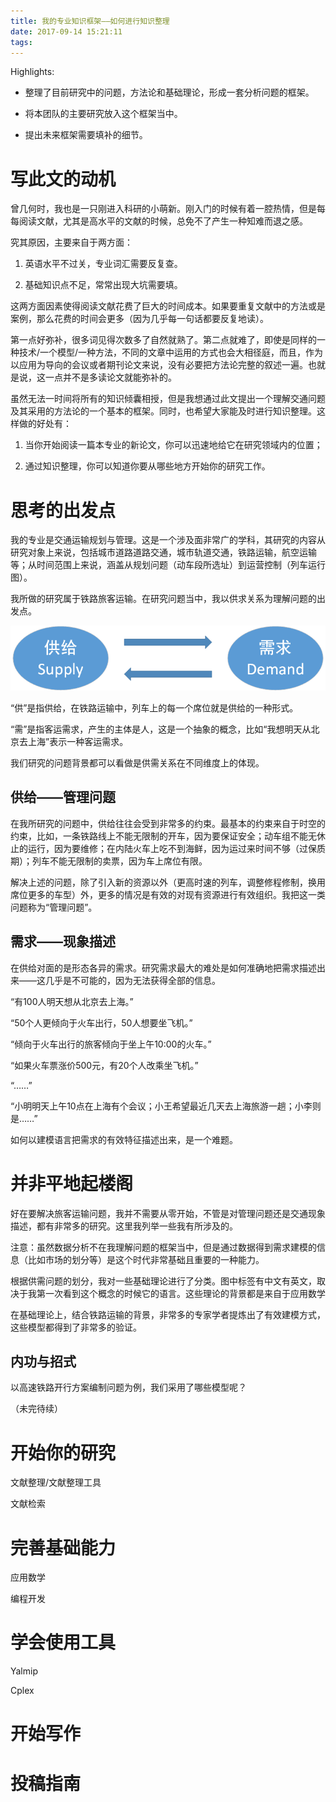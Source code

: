 ```yaml
---
title: 我的专业知识框架——如何进行知识整理
date: 2017-09-14 15:21:11
tags:
---
```



Highlights:

-   整理了目前研究中的问题，方法论和基础理论，形成一套分析问题的框架。

-   将本团队的主要研究放入这个框架当中。

-   提出未来框架需要填补的细节。

写此文的动机
============

曾几何时，我也是一只刚进入科研的小萌新。刚入门的时候有着一腔热情，但是每每阅读文献，尤其是高水平的文献的时候，总免不了产生一种知难而退之感。

究其原因，主要来自于两方面：

1.  英语水平不过关，专业词汇需要反复查。

2.  基础知识点不足，常常出现大坑需要填。

这两方面因素使得阅读文献花费了巨大的时间成本。如果要重复文献中的方法或是案例，那么花费的时间会更多（因为几乎每一句话都要反复地读）。

第一点好弥补，很多词见得次数多了自然就熟了。第二点就难了，即使是同样的一种技术/一个模型/一种方法，不同的文章中运用的方式也会大相径庭，而且，作为以应用为导向的会议或者期刊论文来说，没有必要把方法论完整的叙述一遍。也就是说，这一点并不是多读论文就能弥补的。

虽然无法一时间将所有的知识倾囊相授，但是我想通过此文提出一个理解交通问题及其采用的方法论的一个基本的框架。同时，也希望大家能及时进行知识整理。这样做的好处有：

1.  当你开始阅读一篇本专业的新论文，你可以迅速地给它在研究领域内的位置；

2.  通过知识整理，你可以知道你要从哪些地方开始你的研究工作。

思考的出发点
============

我的专业是交通运输规划与管理。这是一个涉及面非常广的学科，其研究的内容从研究对象上来说，包括城市道路道路交通，城市轨道交通，铁路运输，航空运输等；从时间范围上来说，涵盖从规划问题（动车段所选址）到运营控制（列车运行图）。

我所做的研究属于铁路旅客运输。在研究问题当中，我以供求关系为理解问题的出发点。

![图1](Workshop-2017-2018-1/1.png)

“供”是指供给，在铁路运输中，列车上的每一个席位就是供给的一种形式。

“需”是指客运需求，产生的主体是人，这是一个抽象的概念，比如“我想明天从北京去上海”表示一种客运需求。

我们研究的问题背景都可以看做是供需关系在不同维度上的体现。

供给——管理问题
--------------

在我所研究的问题中，供给往往会受到非常多的约束。最基本的约束来自于时空的约束，比如，一条铁路线上不能无限制的开车，因为要保证安全；动车组不能无休止的运行，因为要维修；在内陆火车上吃不到海鲜，因为运过来时间不够（过保质期）；列车不能无限制的卖票，因为车上席位有限。

解决上述的问题，除了引入新的资源以外（更高时速的列车，调整修程修制，换用席位更多的车型）外，更多的情况是有效的对现有资源进行有效组织。我把这一类问题称为“管理问题”。

需求——现象描述
--------------

在供给对面的是形态各异的需求。研究需求最大的难处是如何准确地把需求描述出来——这几乎是不可能的，因为无法获得全部的信息。

“有100人明天想从北京去上海。”

“50个人更倾向于火车出行，50人想要坐飞机。”

“倾向于火车出行的旅客倾向于坐上午10:00的火车。”

“如果火车票涨价500元，有20个人改乘坐飞机。”

“……”

“小明明天上午10点在上海有个会议；小王希望最近几天去上海旅游一趟；小李则是……”

如何以建模语言把需求的有效特征描述出来，是一个难题。

并非平地起楼阁
==============

好在要解决旅客运输问题，我并不需要从零开始，不管是对管理问题还是交通现象描述，都有非常多的研究。这里我列举一些我有所涉及的。

注意：虽然数据分析不在我理解问题的框架当中，但是通过数据得到需求建模的信息（比如市场的划分等）是这个时代非常基础且重要的一种能力。

根据供需问题的划分，我对一些基础理论进行了分类。图中标签有中文有英文，取决于我第一次看到这个概念的时候它的语言。这些理论的背景都是来自于应用数学

在基础理论上，结合铁路运输的背景，非常多的专家学者提炼出了有效建模方式，这些模型都得到了非常多的验证。

内功与招式
----------

以高速铁路开行方案编制问题为例，我们采用了哪些模型呢？

（未完待续）

开始你的研究
============

文献整理/文献整理工具

文献检索

完善基础能力
============

应用数学

编程开发

学会使用工具
============

Yalmip

Cplex

开始写作
========

投稿指南
========
